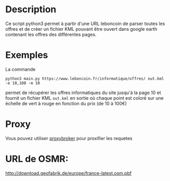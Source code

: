 # Description
Ce script python3 permet à partir d'une URL leboncoin de parser toutes les offres et de créer un fichier KML pouvant être ouvert dans google earth contenant les offres des différentes pages.

# Exemples
La commande
```
python3 main.py https://www.leboncoin.fr/informatique/offres/ out.kml -e 10,100 -m 10
```
permet de récupérer les offres informatiques du site jusqu'à la page 10 et fournit un fichier KML `out.kml` en sortie où chaque point est coloré sur une échelle de vert à rouge en fonction du prix (de 10 à 100€)

# Proxy
Vous pouvez utiliser [proxybroker](https://github.com/constverum/ProxyBroker) pour proxifier les requetes

# URL de OSMR:
http://download.geofabrik.de/europe/france-latest.osm.pbf